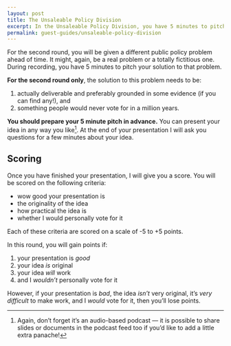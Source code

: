 ```yaml
---
layout: post
title: The Unsaleable Policy Division
excerpt: In the Unsaleable Policy Division, you have 5 minutes to pitch a solution to a real or fictional public policy problem that would fix the problem but that no one would would vote for.
permalink: guest-guides/unsaleable-policy-division
---
```


For the second round, you will be given a different public policy problem ahead of time. It might, again, be a real problem or a totally fictitious one. During recording, you have 5 minutes to pitch your solution to that problem. 

**For the second round only**, the solution to this problem needs to be:

1. actually deliverable and preferably grounded in some evidence (if you can find any!), and 
2. something people would never vote for in a million years. 

**You should prepare your 5 minute pitch in advance.** You can present your idea in any way you like[^1]. At the end of your presentation I will ask you questions for a few minutes about your idea. 

[^1]: Again, don’t forget it’s an audio-based podcast — it is possible to share slides or documents in the podcast feed too if you’d like to add a little extra panache!

## Scoring

Once you have finished your presentation, I will give you a score. You will be scored on the following criteria:

- wow good your presentation is
- the originality of the idea
- how practical the idea is
- whether I would personally vote for it

Each of these criteria are scored on a scale of -5 to +5 points. 

In this round, you will gain points if:

1. your presentation is *good*
2. your idea *is* original
3. your idea *will* work
4. and I *wouldn’t* personally vote for it

However, if your presentation is *bad*, the idea *isn’t* very original, it’s *very difficult* to make work, and I *would* vote for it, then you’ll lose points.